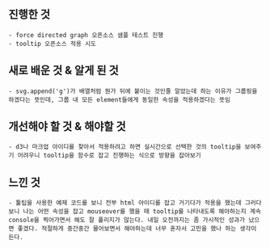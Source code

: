 ## 진행한 것
    - force directed graph 오픈소스 샘플 테스트 진행
    - tooltip 오픈소스 적용 시도


## 새로 배운 것 & 알게 된 것
    - svg.append('g')가 배열처럼 뭔가 뒤에 붙이는 것인줄 알았는데 하는 이유가 그룹핑을 하겠다는 뜻인데, 그룹 내 모든 element들에게 동일한 속성을 적용하겠다는 뜻임

## 개선해야 할 것 & 해야할 것
    - d3나 마크업 아이디를 찾아서 적용하려고 하면 실시간으로 선택한 것의 tooltip을 보여주기 어려우니 tooltip을 함수로 잡고 진행하는 식으로 방향을 잡아보기


## 느낀 것
    - 툴팁을 사용한 예제 코드를 보니 전부 html 아이디를 잡고 거기다가 적용을 했는데 그러다보니 나는 어떤 속성을 잡고 mouseover를 했을 때 tooltip를 나타내도록 해야하는지 계속 console을 찍어가면서 해도 잘 풀리지가 않는다. 내일 오전까지는 좀 가시적인 성과가 났으면 좋겠다. 적절하게 중간중간 물어보면서 해야하는데 너무 혼자서 고민을 했나 하는 생각이 든다. 
    